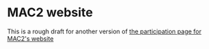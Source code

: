 # MAC2 website
This is a rough draft for another version of [the participation page for MAC2's website](https://mac2research.sunycreate.cloud/participate-in-a-study/)